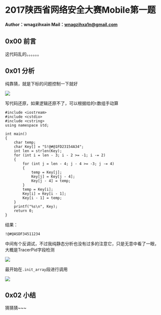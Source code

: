 # 2017陕西省网络安全大赛Mobile第一题

**Author：wnagzihxain
Mail：wnagzihxa1n@gmail.com**

## 0x00 前言
这代码乱的。。。。。。

## 0x01 分析
纯靠猜，就是下标的问题控制一下就好

![](Image/1.png)

写代码还原，如果逻辑还原不了，可以根据给的`t`数组手动算
```
#include <iostream>
#include <cstdio>
#include <cstring>
using namespace std;

int main()
{
	char temp;
	char Key[] = "S!@#@1FD23154A34";
	int len = strlen(Key);
	for (int i = len - 3; i - 2 >= -1; i -= 2)
	{
		for (int j = len - 4; j - 4 >= -3; j -= 4)
		{
			temp = Key[j];
			Key[j] = Key[j - 4];
			Key[j - 4] = temp;
		}
		temp = Key[i];
		Key[i] = Key[i - 1];
		Key[i - 1] = temp;
	}
	printf("%s\n", Key);
	return 0;
}
```

结果：
```
!@#@ASDF34511234
```

中间有个反调试，不过我纯静态分析也没有过多的注意它，只是无意中看了一眼，大概是TracerPid字段检测

![](Image/2.png)

最开始在`.init_array`段进行调用

![](Image/3.png)

## 0x02 小结
猜猜猜~~~
